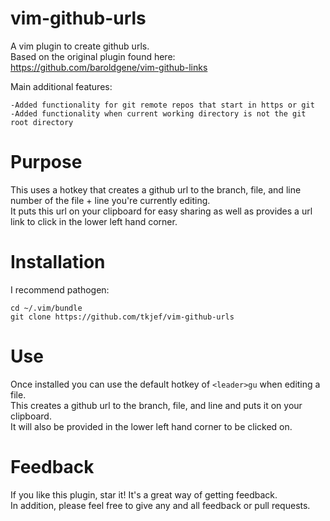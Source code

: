 vim-github-urls
================

A vim plugin to create github urls.  
Based on the original plugin found here: https://github.com/baroldgene/vim-github-links

Main additional features:
```
-Added functionality for git remote repos that start in https or git
-Added functionality when current working directory is not the git root directory
```

Purpose
================

This uses a hotkey that creates a github url to the branch, file, and line number of the file + line you're currently editing.  
It puts this url on your clipboard for easy sharing as well as provides a url link to click in the lower left hand corner.

Installation
================
I recommend pathogen:
```
cd ~/.vim/bundle
git clone https://github.com/tkjef/vim-github-urls
```

Use
================
Once installed you can use the default hotkey of `<leader>gu` when editing a file.   
This creates a github url to the branch, file, and line and puts it on your clipboard.  
It will also be provided in the lower left hand corner to be clicked on.

Feedback
================
If you like this plugin, star it! It's a great way of getting feedback.  
In addition, please feel free to give any and all feedback or pull requests.

